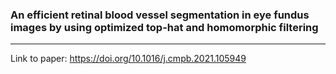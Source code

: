 ### An efficient retinal blood vessel segmentation in eye fundus images by using optimized top-hat and homomorphic filtering
--- 
Link to paper: https://doi.org/10.1016/j.cmpb.2021.105949
